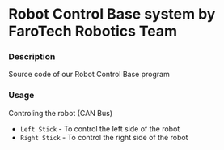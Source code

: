 # Robot Control Base system by FaroTech Robotics Team

### Description
Source code of our Robot Control Base program

### Usage
Controling the robot (CAN Bus)
- `Left Stick` - To control the left side of the robot
- `Right Stick` - To control the right side of the robot
